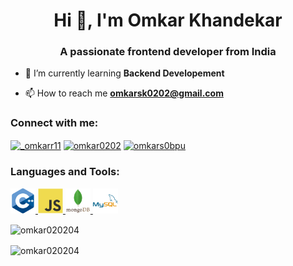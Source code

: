 <h1 align="center">Hi 👋, I'm Omkar Khandekar</h1>
<h3 align="center">A passionate frontend developer from India</h3>

- 🌱 I’m currently learning **Backend Developement**

- 📫 How to reach me **omkarsk0202@gmail.com**

<h3 align="left">Connect with me:</h3>
<p align="left">
<a href="https://instagram.com/_omkarr11" target="blank"><img align="center" src="https://raw.githubusercontent.com/rahuldkjain/github-profile-readme-generator/master/src/images/icons/Social/instagram.svg" alt="_omkarr11" height="30" width="40" /></a>
<a href="https://www.leetcode.com/omkar0202" target="blank"><img align="center" src="https://raw.githubusercontent.com/rahuldkjain/github-profile-readme-generator/master/src/images/icons/Social/leet-code.svg" alt="omkar0202" height="30" width="40" /></a>
<a href="https://auth.geeksforgeeks.org/user/omkars0bpu" target="blank"><img align="center" src="https://raw.githubusercontent.com/rahuldkjain/github-profile-readme-generator/master/src/images/icons/Social/geeks-for-geeks.svg" alt="omkars0bpu" height="30" width="40" /></a>
</p>

<h3 align="left">Languages and Tools:</h3>
<p align="left"> <a href="https://www.w3schools.com/cpp/" target="_blank" rel="noreferrer"> <img src="https://raw.githubusercontent.com/devicons/devicon/master/icons/cplusplus/cplusplus-original.svg" alt="cplusplus" width="40" height="40"/> </a> <a href="https://developer.mozilla.org/en-US/docs/Web/JavaScript" target="_blank" rel="noreferrer"> <img src="https://raw.githubusercontent.com/devicons/devicon/master/icons/javascript/javascript-original.svg" alt="javascript" width="40" height="40"/> </a> <a href="https://www.mongodb.com/" target="_blank" rel="noreferrer"> <img src="https://raw.githubusercontent.com/devicons/devicon/master/icons/mongodb/mongodb-original-wordmark.svg" alt="mongodb" width="40" height="40"/> </a> <a href="https://www.mysql.com/" target="_blank" rel="noreferrer"> <img src="https://raw.githubusercontent.com/devicons/devicon/master/icons/mysql/mysql-original-wordmark.svg" alt="mysql" width="40" height="40"/> </a> </p>

<p><img align="center" src="https://github-readme-stats.vercel.app/api/top-langs?username=omkar020204&show_icons=true&locale=en&layout=compact" alt="omkar020204" /></p>

<p><img align="center" src="https://github-readme-streak-stats.herokuapp.com/?user=omkar020204&" alt="omkar020204" /></p>
